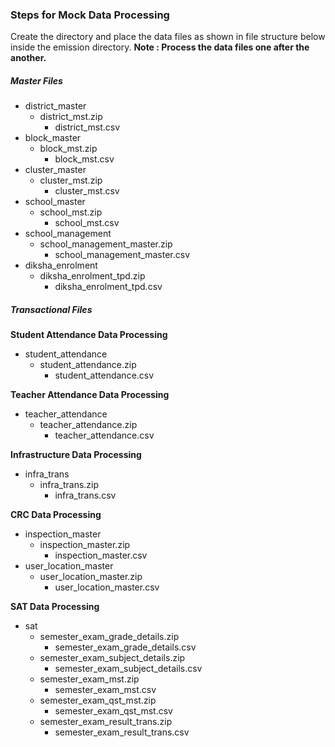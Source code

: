 ### Steps for Mock Data Processing
Create the directory and place the data files as shown in file structure below inside the emission directory.
**Note : Process the data files one after the another.**
##### Master Files
- district_master
    - district_mst.zip
        - district_mst.csv
 - block_master
    - block_mst.zip
        - block_mst.csv
- cluster_master
    - cluster_mst.zip
        - cluster_mst.csv
- school_master
    - school_mst.zip
        - school_mst.csv
- school_management
    - school_management_master.zip
        - school_management_master.csv
- diksha_enrolment
    - diksha_enrolment_tpd.zip
        - diksha_enrolment_tpd.csv

##### Transactional Files

**Student Attendance Data Processing**
- student_attendance
    - student_attendance.zip
        - student_attendance.csv

**Teacher Attendance Data Processing**
- teacher_attendance
    - teacher_attendance.zip
        - teacher_attendance.csv

**Infrastructure Data Processing**
- infra_trans
    - infra_trans.zip
        - infra_trans.csv

**CRC Data Processing**
- inspection_master
    - inspection_master.zip
        - inspection_master.csv
- user_location_master
    - user_location_master.zip
        - user_location_master.csv

**SAT Data Processing**
- sat
    - semester_exam_grade_details.zip
        - semester_exam_grade_details.csv
    - semester_exam_subject_details.zip
        - semester_exam_subject_details.csv
    - semester_exam_mst.zip
        - semester_exam_mst.csv
    - semester_exam_qst_mst.zip
        - semester_exam_qst_mst.csv
    - semester_exam_result_trans.zip
        - semester_exam_result_trans.csv
